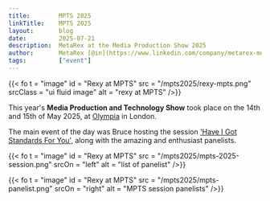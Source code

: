 ```yaml
---
title:        MPTS 2025
linkTitle:    MPTS 2025
layout:       blog
date:         2025-07-21
description:  MetaRex at the Media Production Show 2025
author:       MetaRex [@in](https://www.linkedin.com/company/metarex-media)
tags:         ["event"]
---
```


{{< fo t = "image"
  id    = "Rexy at MPTS"
  src   = "/mpts2025/rexy-mpts.png"
  srcClass = "ui fluid image"
  alt = "rexy at MPTS"
/>}}

This year's **Media Production and Technology Show** took place on the 14th and 15th of May 2025, at [Olympia] in London. 

The main event of the day was Bruce hosting the session ['Have I Got Standards For You',] along with the amazing and enthusiast panelists. 

{{< fo t = "image"
  id    = "Rexy at MPTS"
  src   = "/mpts2025/mpts-2025-session.png"
  srcOn = "left"
  alt = "list of panelist" 
/>}}

{{< fo t = "image"
  id    = "Rexy at MPTS"
  src   = "/mpts2025/mpts-panelist.png"
  srcOn = "right"
  alt = "MPTS session panelists"
/>}}


['Have I Got Standards For You',]:   https://www.mediaproductionshow.com/programme
[Olympia]:  https://www.mediaproductionshow.com